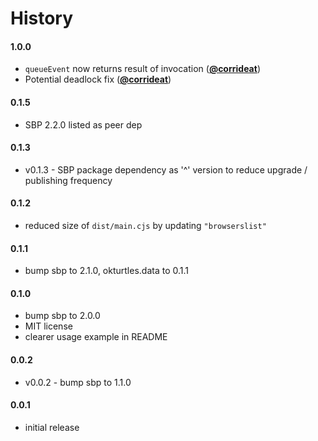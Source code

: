 # History

#### 1.0.0

- `queueEvent` now returns result of invocation ([**@corrideat**](https://github.com/corrideat))
- Potential deadlock fix ([**@corrideat**](https://github.com/corrideat))

#### 0.1.5

- SBP 2.2.0 listed as peer dep

#### 0.1.3

- v0.1.3 - SBP package dependency as '^' version to reduce upgrade / publishing frequency

#### 0.1.2

- reduced size of `dist/main.cjs` by updating `"browserslist"`

#### 0.1.1

- bump sbp to 2.1.0, okturtles.data to 0.1.1

#### 0.1.0

- bump sbp to 2.0.0
- MIT license
- clearer usage example in README


#### 0.0.2

- v0.0.2 - bump sbp to 1.1.0

#### 0.0.1

- initial release
